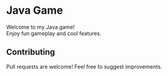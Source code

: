 # Java Game

Welcome to my Java game!  
Enjoy fun gameplay and cool features.
## Contributing
Pull requests are welcome! Feel free to suggest improvements.


